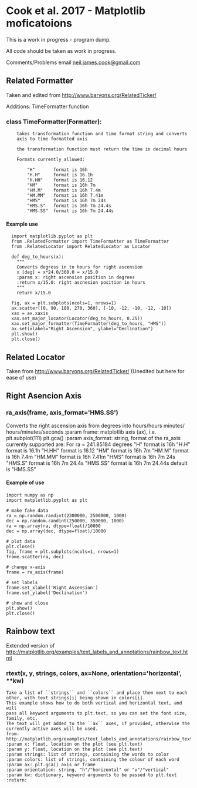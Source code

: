 # Cook et al. 2017 - Matplotlib moficatoions

This is a work in progress - program dump.

All code should be taken as work in progress.

Comments/Problems email neil.james.cook@gmail.com

## Related Formatter

Taken and edited from http://www.baryons.org/RelatedTicker/

Additions: TimeFormatter function

  ### class TimeFormatter(Formatter):
        takes transformation function and time format string and converts
        axis to time formatted axis
        
        the transformation function must return the time in decimal hours
        
        Formats currently allowed:
        
            "H"       format is 16h
            "H.H"     format is 16.1h
            "H.HH"    format is 16.12
            "HM"      format is 16h 7m
            "HM.M"    format is 16h 7.4m
            "HM.MM"   format is 16h 7.41m
            "HMS"     format is 16h 7m 24s
            "HMS.S"   format is 16h 7m 24.4s
            "HMS.SS"  format is 16h 7m 24.44s

  #### Example use
  
      import matplotlib.pyplot as plt
      from .RelatedFormatter import TimeFormatter as TimeFormatter
      from .RelatedLocator import RelatedLocator as Locator

      def deg_to_hours(x):
        """
        Converts degress in to hours for right ascension
        x [deg] = x*24.0/360.0 = x/15.0
        :param x: right ascension position in degrees
        :return x/15.0: right ascnesion position in hours
        """
        return x/15.0

      fig, ax = plt.subplots(ncols=1, nrows=1)
      ax.scatter([0, 90, 180, 270, 360], [-10, -12, -10, -12, -10])
      xax = ax.xaxis
      xax.set_major_locator(Locator(deg_to_hours, 0.25))
      xax.set_major_formatter(TimeFormatter(deg_to_hours, "HMS"))
      ax.set(xlabel="Right Ascension", ylabel="Declination")
      plt.show()
      plt.close()
 
  ## Related Locator
  
  Taken from http://www.baryons.org/RelatedTicker/   (Unedited but here for ease of use)
  
  
  ## Right Asencion Axis
  
  ### ra_axis(frame, axis_format='HMS.SS')
  
  Converts the right ascension axis from degrees into hours/hours minutes/
    hours/minutes/seconds
    :param frame: matplotlib axis (ax), i.e. plt.subplot(111) plt.gca()
    :param axis_format: string, format of the ra_axis currently supported are:
    For ra = 241.85184 degrees
            "H"       format is 16h
            "H.H"     format is 16.1h
            "H.HH"    format is 16.12
            "HM"      format is 16h 7m
            "HM.M"    format is 16h 7.4m
            "HM.MM"   format is 16h 7.41m
            "HMS"     format is 16h 7m 24s
            "HMS.S"   format is 16h 7m 24.4s
            "HMS.SS"  format is 16h 7m 24.44s
    default is "HMS.SS"

  #### Example of use
  
    import numpy as np
    import matplotlib.pyplot as plt

    # make fake data
    ra = np.random.randint(2300000, 2500000, 1000)
    dec = np.random.randint(250000, 350000, 1000)
    ra = np.array(ra, dtype=float)/10000
    dec = np.array(dec, dtype=float)/10000
    
    # plot data
    plt.close()
    fig, frame = plt.subplots(ncols=1, nrows=1)
    frame.scatter(ra, dec)
    
    # change x-axis
    frame = ra_axis(frame)
    
    # set labels
    frame.set_xlabel('Right Ascension')
    frame.set_ylabel('Declination')
    
    # show and close
    plt.show()
    plt.close()
  
  ## Rainbow text
  
  Extended version of http://matplotlib.org/examples/text_labels_and_annotations/rainbow_text.html
  
  ### rtext(x, y, strings, colors, ax=None, orientation='horizontal', **kw)
  
    Take a list of ``strings`` and ``colors`` and place them next to each
    other, with text strings[i] being shown in colors[i].
    This example shows how to do both vertical and horizontal text, and will
    pass all keyword arguments to plt.text, so you can set the font size,
    family, etc.
    The text will get added to the ``ax`` axes, if provided, otherwise the
    currently active axes will be used.
    from:
    http://matplotlib.org/examples/text_labels_and_annotations/rainbow_text.html
    :param x: float, location on the plot (see plt.text)
    :param y: float, location on the plot (see plt.text)
    :param strings: list of strings, containing the words to color
    :param colors: list of strings, containing the colour of each word
    :param ax: plt.gca() axis or frame
    :param orientation: string, "h"/"horizontal" or "v"/"vertical"
    :param kw: dictionary, keyword arguments to be passed to plt.text
    :return:
    
    
